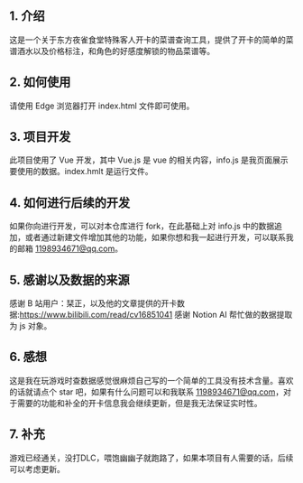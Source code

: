 ## 1. 介绍
这是一个关于东方夜雀食堂特殊客人开卡的菜谱查询工具，提供了开卡的简单的菜谱酒水以及价格标注，和角色的好感度解锁的物品菜谱等。

## 2. 如何使用
请使用 Edge 浏览器打开 index.html 文件即可使用。

## 3. 项目开发
此项目使用了 Vue 开发，其中 Vue.js 是 vue 的相关内容，info.js 是我页面展示要使用的数据。index.hmlt 是运行文件。

## 4. 如何进行后续的开发
如果你向进行开发，可以对本仓库进行 fork，在此基础上对 info.js 中的数据追加，或者通过新建文件增加其他的功能，如果你想和我一起进行开发，可以联系我的邮箱 1198934671@qq.com。

## 5. 感谢以及数据的来源
感谢 B 站用户：栞正，以及他的文章提供的开卡数据:https://www.bilibili.com/read/cv16851041  感谢 Notion AI 帮忙做的数据提取为 js 对象。

## 6. 感想
这是我在玩游戏时查数据感觉很麻烦自己写的一个简单的工具没有技术含量。喜欢的话就请点个 star 吧，如果有什么问题可以和我联系 1198934671@qq.com，对于需要的功能和补全的开卡信息我会继续更新，但是我无法保证实时性。
## 7. 补充
游戏已经通关，没打DLC，喂饱幽幽子就跑路了，如果本项目有人需要的话，后续可以考虑更新。
